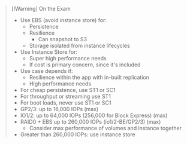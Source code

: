 >[!Warning] On the Exam
> - Use EBS (avoid instance store) for:
> 	- Persistence
> 	- Resilience
> 		- Can snapshot to S3
> 	- Storage isolated from instance lifecycles
> - Use Instance Store for:
> 	- Super high performance needs
> 	- If cost is primary concern, since it's included
> - Use case depends if:
> 	- Resilience within the app with in-built replication
> 	- High performance needs
> - For cheap persistence, use ST1 or SC1
> - For throughput or streaming use ST1
> - For boot loads, never use ST1 or SC1
> - GP2/3: up to 16,000 IOPs (max)
> - IO1/2: up to 64,000 IOPs (256,000 for Block Express) (max)
> - RAID0 + EBS up to 260,000 IOPs (io1/2-BE/GP2/3) (max)
> 	- Consider max performance of volumes and instance together
> - Greater than 260,000 IOPs: use instance store